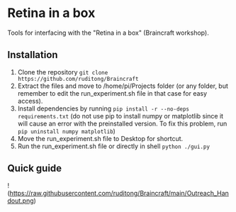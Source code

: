 # Retina in a box
Tools for interfacing with the "Retina in a box" (Braincraft workshop).

## Installation
1. Clone the repository `git clone https://github.com/ruditong/Braincraft`
2. Extract the files and move to /home/pi/Projects folder (or any folder, but remember to edit the run_experiment.sh file in that case for easy access).
3. Install dependencies by running `pip install -r --no-deps requirements.txt` (do not use pip to install numpy or matplotlib since it will cause an error with the preinstalled version. To fix this problem, run `pip uninstall numpy matplotlib`)
4. Move the run_experiment.sh file to Desktop for shortcut.
5. Run the run_experiment.sh file or directly in shell `python ./gui.py`

## Quick guide
!(https://raw.githubusercontent.com/ruditong/Braincraft/main/Outreach_Handout.png)
